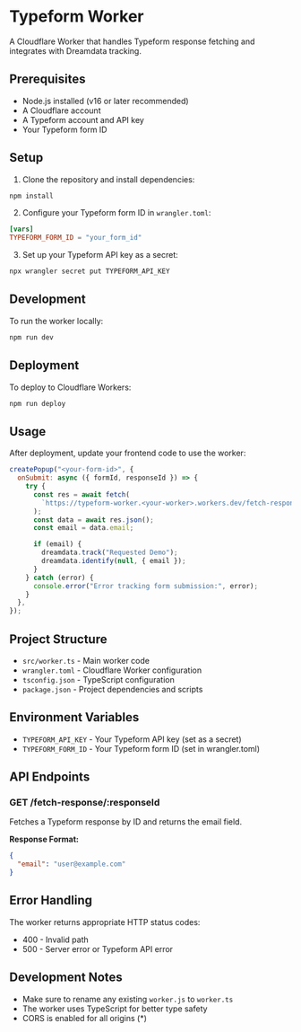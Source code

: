 # Typeform Worker

A Cloudflare Worker that handles Typeform response fetching and integrates with Dreamdata tracking.

## Prerequisites

- Node.js installed (v16 or later recommended)
- A Cloudflare account
- A Typeform account and API key
- Your Typeform form ID

## Setup

1. Clone the repository and install dependencies:

```bash
npm install
```

2. Configure your Typeform form ID in `wrangler.toml`:

```toml
[vars]
TYPEFORM_FORM_ID = "your_form_id"
```

3. Set up your Typeform API key as a secret:

```bash
npx wrangler secret put TYPEFORM_API_KEY
```

## Development

To run the worker locally:

```bash
npm run dev
```

## Deployment

To deploy to Cloudflare Workers:

```bash
npm run deploy
```

## Usage

After deployment, update your frontend code to use the worker:

```javascript
createPopup("<your-form-id>", {
  onSubmit: async ({ formId, responseId }) => {
    try {
      const res = await fetch(
        `https://typeform-worker.<your-worker>.workers.dev/fetch-response/${responseId}`
      );
      const data = await res.json();
      const email = data.email;

      if (email) {
        dreamdata.track("Requested Demo");
        dreamdata.identify(null, { email });
      }
    } catch (error) {
      console.error("Error tracking form submission:", error);
    }
  },
});
```

## Project Structure

- `src/worker.ts` - Main worker code
- `wrangler.toml` - Cloudflare Worker configuration
- `tsconfig.json` - TypeScript configuration
- `package.json` - Project dependencies and scripts

## Environment Variables

- `TYPEFORM_API_KEY` - Your Typeform API key (set as a secret)
- `TYPEFORM_FORM_ID` - Your Typeform form ID (set in wrangler.toml)

## API Endpoints

### GET /fetch-response/:responseId

Fetches a Typeform response by ID and returns the email field.

**Response Format:**

```json
{
  "email": "user@example.com"
}
```

## Error Handling

The worker returns appropriate HTTP status codes:

- 400 - Invalid path
- 500 - Server error or Typeform API error

## Development Notes

- Make sure to rename any existing `worker.js` to `worker.ts`
- The worker uses TypeScript for better type safety
- CORS is enabled for all origins (\*)
